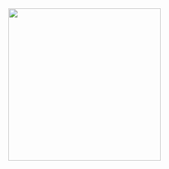 <div align="center">
  <img height="300em" src="https://user-images.githubusercontent.com/67878286/216868506-09bfce5a-ca42-4da3-bada-37104454093d.gif">
</div>
